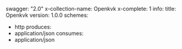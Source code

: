 swagger: "2.0"
x-collection-name: Openkvk
x-complete: 1
info:
  title: Openkvk
  version: 1.0.0
schemes:
- http
produces:
- application/json
consumes:
- application/json